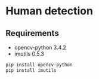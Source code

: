 # Human detection

## Requirements

- opencv-python 3.4.2
- imutils 0.5.3

```bash
pip install opencv-python
pip install imutils
```